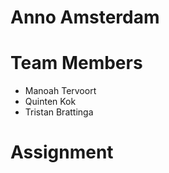 # Anno Amsterdam

# Team Members
- Manoah Tervoort
- Quinten Kok
- Tristan Brattinga

# Assignment

# 
